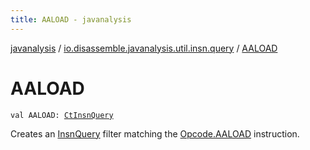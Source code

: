 ```yaml
---
title: AALOAD - javanalysis
---
```


[javanalysis](../index.html) / [io.disassemble.javanalysis.util.insn.query](index.html) / [AALOAD](./-a-a-l-o-a-d.html)

# AALOAD

`val AALOAD: `[`CtInsnQuery`](-ct-insn-query/index.html)

Creates an [InsnQuery](-insn-query/index.html) filter matching the [Opcode.AALOAD](#) instruction.

